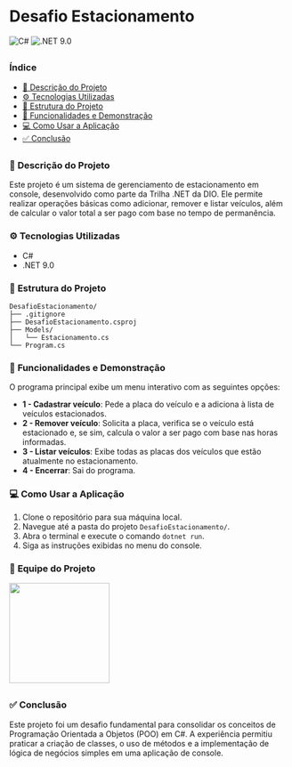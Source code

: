 # Desafio Estacionamento
![C#](https://img.shields.io/badge/C%23-239120?style=for-the-badge&logo=c-sharp&logoColor=white)
![.NET 9.0](https://img.shields.io/badge/.NET-9.0-512BD4?labelColor=172B4D&style=for-the-badge&logo=dotnet&logoColor=white)

##

### **Índice**

- [📝 Descrição do Projeto](#-descrição-do-projeto)
- [⚙️ Tecnologias Utilizadas](#️-tecnologias-utilizadas)
- [📁 Estrutura do Projeto](#-estrutura-do-projeto)
- [🚀 Funcionalidades e Demonstração](#-funcionalidades-e-demonstração)
- [💻 Como Usar a Aplicação](#-como-usar-a-aplicação)
- [✅ Conclusão](#-conclusão)

##

### 📝 **Descrição do Projeto**

Este projeto é um sistema de gerenciamento de estacionamento em console, desenvolvido como parte da Trilha .NET da DIO. Ele permite realizar operações básicas como adicionar, remover e listar veículos, além de calcular o valor total a ser pago com base no tempo de permanência.

### ⚙️ **Tecnologias Utilizadas**

- C#
- .NET 9.0

### 📁 **Estrutura do Projeto**

```
DesafioEstacionamento/
├── .gitignore
├── DesafioEstacionamento.csproj
├── Models/
│   └── Estacionamento.cs
└── Program.cs
```
### 🚀 **Funcionalidades e Demonstração**

O programa principal exibe um menu interativo com as seguintes opções:

- **1 - Cadastrar veículo**: Pede a placa do veículo e a adiciona à lista de veículos estacionados.
- **2 - Remover veículo**: Solicita a placa, verifica se o veículo está estacionado e, se sim, calcula o valor a ser pago com base nas horas informadas.
- **3 - Listar veículos**: Exibe todas as placas dos veículos que estão atualmente no estacionamento.
- **4 - Encerrar**: Sai do programa.

### 💻 **Como Usar a Aplicação**

1.  Clone o repositório para sua máquina local.
2.  Navegue até a pasta do projeto `DesafioEstacionamento/`.
3.  Abra o terminal e execute o comando `dotnet run`.
4.  Siga as instruções exibidas no menu do console.

### 👥 **Equipe do Projeto**
<a href="https://github.com/amaro-netto" title="Amaro Netto"><img width="180" src="https://github.com/user-attachments/assets/b7a3a1bf-304a-4974-b75f-1d620ad6ecf1"/></a>
##

### ✅ **Conclusão**

Este projeto foi um desafio fundamental para consolidar os conceitos de Programação Orientada a Objetos (POO) em C#. A experiência permitiu praticar a criação de classes, o uso de métodos e a implementação de lógica de negócios simples em uma aplicação de console.
